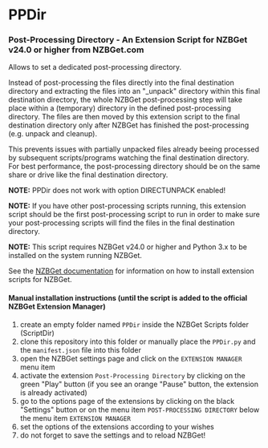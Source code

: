 # PPDir

### Post-Processing Directory - An Extension Script for NZBGet v24.0 or higher from NZBGet.com

Allows to set a dedicated post-processing directory.

Instead of post-processing the files directly into the final destination directory and extracting the files into an "_unpack" directory within this final destination directory, the whole NZBGet post-processing step will take place within a (temporary) directory in the defined post-processing directory. The files are then moved by this extension script to the final destination directory only after NZBGet has finished the post-processing (e.g. unpack and cleanup).

This prevents issues with partially unpacked files already beeing processed by subsequent scripts/programs watching the final destination directory.
For best performance, the post-processing directory should be on the same share or drive like the final destination directory.

__NOTE:__ PPDir does not work with option DIRECTUNPACK enabled!

__NOTE:__ If you have other post-processing scripts running, this extension script should be the first post-processing script to run in order to make sure your post-processing scripts will find the files in the final destination directory.

__NOTE:__ This script requires NZBGet v24.0 or higher and Python 3.x to be installed on the system running NZBGet.

See the [NZBGet documentation](https://nzbget.com/documentation/extension-scripts/) for information on how to install extension scripts for NZBGet.

#### Manual installation instructions (until the script is added to the official NZBGet Extension Manager)
1. create an empty folder named `PPDir` inside the NZBGet Scripts folder (ScriptDir)
2. clone this repository into this folder or manually place the `PPDir.py` and the `manifest.json` file into this folder
3. open the NZBGet settings page and click on the `EXTENSION MANAGER` menu item
4. activate the extension `Post-Processing Directory` by clicking on the green "Play" button (if you see an orange "Pause" button, the extension is already activated)
5. go to the options page of the extensions by clicking on the black "Settings" button or on the menu item `POST-PROCESSING DIRECTORY` below the menu item `EXTENSION MANAGER`
6. set the options of the extensions according to your wishes
7. do not forget to save the settings and to reload NZBGet!
